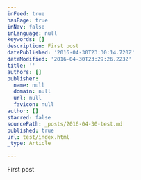 ```yaml
---
inFeed: true
hasPage: true
inNav: false
inLanguage: null
keywords: []
description: First post
datePublished: '2016-04-30T23:30:14.720Z'
dateModified: '2016-04-30T23:29:26.223Z'
title: ''
authors: []
publisher:
  name: null
  domain: null
  url: null
  favicon: null
author: []
starred: false
sourcePath: _posts/2016-04-30-test.md
published: true
url: test/index.html
_type: Article

---
```

First post
